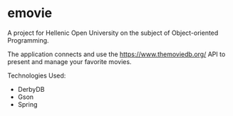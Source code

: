 # emovie
A project for Hellenic Open University on the subject of Object-oriented Programming.

The application connects and use the https://www.themoviedb.org/ API to present and manage your favorite movies.


Technologies Used:
* DerbyDB
* Gson
* Spring



